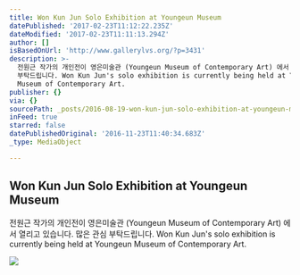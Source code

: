 ```yaml
---
title: Won Kun Jun Solo Exhibition at Youngeun Museum
datePublished: '2017-02-23T11:12:22.235Z'
dateModified: '2017-02-23T11:11:13.294Z'
author: []
isBasedOnUrl: 'http://www.gallerylvs.org/?p=3431'
description: >-
  전원근 작가의 개인전이 영은미술관 (Youngeun Museum of Contemporary Art) 에서 열리고 있습니다. 많은 관심
  부탁드립니다. Won Kun Jun's solo exhibition is currently being held at Youngeun
  Museum of Contemporary Art.
publisher: {}
via: {}
sourcePath: _posts/2016-08-19-won-kun-jun-solo-exhibition-at-youngeun-museum.md
inFeed: true
starred: false
datePublishedOriginal: '2016-11-23T11:40:34.683Z'
_type: MediaObject

---
```

<article style=""><h1>Won Kun Jun Solo Exhibition at Youngeun Museum</h1><p>전원근 작가의 개인전이 영은미술관 (Youngeun Museum of Contemporary Art) 에서 열리고 있습니다. 많은 관심 부탁드립니다. Won Kun Jun's solo exhibition is currently being held at Youngeun Museum of Contemporary Art.</p><img src="http://www.gallerylvs.org/wp-content/uploads/2016/07/KakaoTalk_20160723_134827564.jpg" /></article>